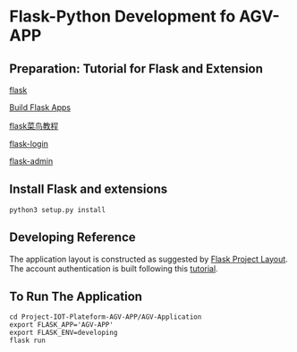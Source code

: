# Flask-Python Development fo AGV-APP

## Preparation: Tutorial for Flask and Extension

[flask](https://flask.palletsprojects.com/en/2.0.x/)

[Build Flask Apps](https://hackersandslackers.com/series/build-flask-apps/)

[flask菜鸟教程](https://www.cainiaojc.com/flask/flask-tutorial.html)

[flask-login](https://flask-login.readthedocs.io/en/latest/#installation)

[flask-admin](https://flask-admin.readthedocs.io/en/latest/)


## Install Flask and extensions
```
python3 setup.py install
```

## Developing Reference

The application layout is constructed as suggested by [Flask Project Layout](https://flask.palletsprojects.com/en/2.0.x/tutorial/layout/). The account authentication is built following this [tutorial](https://hackersandslackers.com/flask-login-user-authentication/).

## To Run The Application
```
cd Project-IOT-Plateform-AGV-APP/AGV-Application
export FLASK_APP='AGV-APP'
export FLASK_ENV=developing
flask run
```